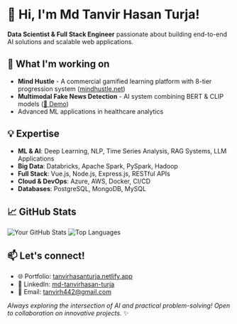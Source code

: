 # 👋 Hi, I'm Md Tanvir Hasan Turja!

**Data Scientist & Full Stack Engineer** passionate about building end-to-end AI solutions and scalable web applications.

## 🔭 What I'm working on
- **Mind Hustle** - A commercial gamified learning platform with 8-tier progression system ([mindhustle.net](https://mindhustle.net))
- **Multimodal Fake News Detection** - AI system combining BERT & CLIP models ([🤗 Demo](https://huggingface.co/spaces/Tanvirturja/multimodal-fake-news-detector))
- Advanced ML applications in healthcare analytics

## 💡 Expertise
- **ML & AI**: Deep Learning, NLP, Time Series Analysis, RAG Systems, LLM Applications
- **Big Data**: Databricks, Apache Spark, PySpark, Hadoop
- **Full Stack**: Vue.js, Node.js, Express.js, RESTful APIs
- **Cloud & DevOps**: Azure, AWS, Docker, CI/CD
- **Databases**: PostgreSQL, MongoDB, MySQL

## 📈 GitHub Stats
![Your GitHub Stats](https://github-readme-stats.vercel.app/api?username=TanvirTurja&show_icons=true&theme=radical)
![Top Languages](https://github-readme-stats.vercel.app/api/top-langs/?username=TanvirTurja&layout=compact&theme=radical)

## 📫 Let's connect!
- 🌐 Portfolio: [tanvirhasanturja.netlify.app](https://tanvirhasanturja.netlify.app)
- 💼 LinkedIn: [md-tanvirhasan-turja](https://linkedin.com/in/md-tanvirhasan-turja-aa0a561a9)
- 📧 Email: tanvirh442@gmail.com

*Always exploring the intersection of AI and practical problem-solving! Open to collaboration on innovative projects.* ✨
